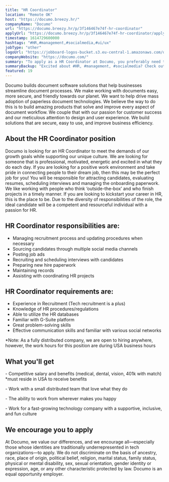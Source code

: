 ```yaml
---
title: "HR Coordinator"
location: "Remote OK"
host: "https://documo.breezy.hr/"
companyName: "Documo"
url: "https://documo.breezy.hr/p/3f146467e74f-hr-coordinator"
applyUrl: "https://documo.breezy.hr/p/3f146467e74f-hr-coordinator/apply"
timestamp: 1614729600000
hashtags: "#HR,#management,#socialmedia,#ui/ux"
jobType: "other"
logoUrl: "https://jobboard-logos-bucket.s3.eu-central-1.amazonaws.com/documo"
companyWebsite: "https://documo.com/"
summary: "To apply as a HR Coordinator at Documo, you preferably need to have some experience in: #HR, #management, #socialmedia."
summaryBackup: "Excited about #HR, #management, #socialmedia? Check out this job post!"
featured: 19
---
```


Documo builds document software solutions that help businesses streamline document processes. We make working with documents easy, more secure, and friendly towards our planet. We want to help drive mass adoption of paperless document technologies. We believe the way to do this is to build amazing products that solve and improve every aspect of document workflow. We couple that with our passion for customer success and our meticulous attention to design and user experience. We build solutions that are secure, easy to use, and improve business efficiency.

## About the HR Coordinator position

Documo is looking for an HR Coordinator to meet the demands of our growth goals while supporting our unique culture. We are looking for someone that is professional, motivated, energetic and excited in what they do each day. If you are looking for a positive work environment and take pride in connecting people to their dream job, then this may be the perfect job for you! You will be responsible for attracting candidates, evaluating resumes, scheduling interviews and managing the onboarding paperwork. We like working with people who think ‘outside-the-box’ and who finish projects in a timely manner. If you are looking to kickstart your career in HR, this is the place to be. Due to the diversity of responsibilities of the role, the ideal candidate will be a competent and resourceful individual with a passion for HR.

## HR Coordinator responsibilities are:

*   Managing recruitment process and updating procedures when necessary
*   Sourcing candidates through multiple social media channels
*   Posting job ads
*   Recruiting and scheduling interviews with candidates
*   Preparing new hire paperwork
*   Maintaining records
*   Assisting with coordinating HR projects

## HR Coordinator requirements are:

*   Experience in Recruitment (Tech recruitment is a plus)
*   Knowledge of HR procedures/regulations
*   Able to utilize the HR databases
*   Familiar with G-Suite platform
*   Great problem-solving skills
*   Effective communication skills and familiar with various social networks

\*Note: As a fully distributed company, we are open to hiring anywhere, however, the work hours for this position are during USA business hours

## What you'll get

\- Competitive salary and benefits (medical, dental, vision, 401k with match) \*must reside in USA to receive benefits

\- Work with a small distributed team that love what they do

\- The ability to work from wherever makes you happy

\- Work for a fast-growing technology company with a supportive, inclusive, and fun culture

## We encourage you to apply

At Documo, we value our differences, and we encourage all—especially those whose identities are traditionally underrepresented in tech organizations—to apply. We do not discriminate on the basis of ancestry, race, place of origin, political belief, religion, marital status, family status, physical or mental disability, sex, sexual orientation, gender identity or expression, age, or any other characteristic protected by law. Documo is an equal opportunity employer.
